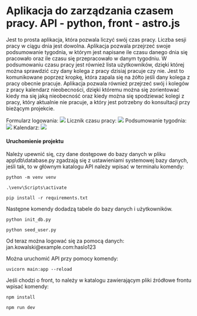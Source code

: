 # Aplikacja do zarządzania czasem pracy. API - python, front - astro.js

Jest to prosta aplikacja, która pozwala liczyć swój czas pracy. Liczba sesji pracy w ciągu dnia jest dowolna. Aplikacja pozwala przejrzeć swoje podsumowanie tygodnia, w którym jest napisane ile czasu danego dnia się pracowało oraz ile czasu się przepracowało w danym tygodniu. W podsumowaniu czasu pracy jest również lista użytkowników, dzięki której można sprawdzić czy dany kolega z pracy dzisiaj pracuje czy nie. Jest to komunikowane poprzez kropkę, która zapala się na żółto jeśli dany kolega z pracy obecnie pracuje. Aplikacja pozwala również przejrzeć swój i kolegów z pracy kalendarz nieobecności, dzięki któremu można się zorientować kiedy ma się jaką nieobecność oraz kiedy można się spodziewać kolegi z pracy, który aktualnie nie pracuje, a który jest potrzebny do konsultacji przy bieżącym projekcie.

Formularz logowania:
<img src="https://i.imgur.com/5EqwIvS.gif">
Licznik czasu pracy:
<img src="https://i.imgur.com/rncEHY2.gif">
Podsumowanie tygodnia:
<img src="https://i.imgur.com/hFQSwQk.gif">
Kalendarz:
<img src="https://i.imgur.com/uyLbqHY.gif">
<h4>Uruchomienie projektu</h4>
Należy upewnić się, czy dane dostępowe do bazy danych w pliku app\db\database.py zgadzają się z ustawieniami systemowej bazy danych, jeśli tak, to w głównym katalogu API należy wpisać w terminalu komendy:
<pre><code>python -m venv venv</code></pre>
<pre><code>.\venv\Scripts\activate</code></pre>
<pre><code>pip install -r requirements.txt</code></pre>
Następne komendy dodadzą tabele do bazy danych i użytkowników.
<pre><code>python init_db.py</code></pre>
<pre><code>python seed_user.py</code></pre>
Od teraz można logować się za pomocą danych: jan.kowalski@example.com:haslo123

Można uruchomić API przy pomocy komendy:
<pre><code>uvicorn main:app --reload</code></pre>
Jeśli chodzi o front, to należy w katalogu zawierającym pliki źródłowe frontu wpisać komendy:
<pre><code>npm install</code></pre>
<pre><code>npm run dev</code></pre>